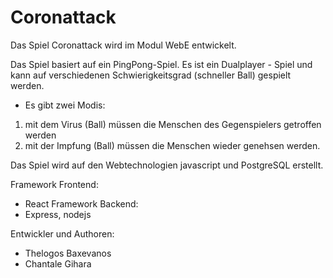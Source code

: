 # Coronattack

Das Spiel Coronattack wird im Modul WebE entwickelt. 

Das Spiel basiert auf ein PingPong-Spiel. Es ist ein Dualplayer - Spiel und kann auf verschiedenen Schwierigkeitsgrad (schneller Ball) gespielt werden. 

* Es gibt zwei Modis: 

1) mit dem Virus (Ball) müssen die Menschen des Gegenspielers getroffen werden
2) mit der Impfung (Ball) müssen die Menschen wieder genehsen werden.

Das Spiel wird auf den Webtechnologien javascript und PostgreSQL erstellt.

Framework Frontend:
- React
Framework Backend:
- Express, nodejs


Entwickler und Authoren:
- Thelogos Baxevanos
- Chantale Gihara

